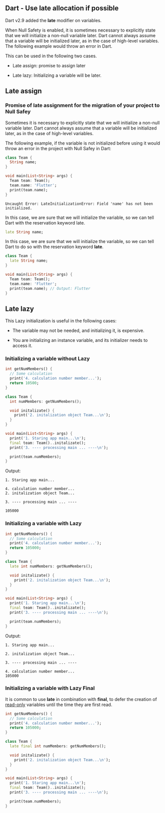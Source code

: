 ## Dart - Use late allocation if possible


Dart v2.9 added the **late** modifier on variables.

When Null Safety is enabled, it is sometimes necessary to explicitly state that we will initialize a non-null variable later.
Dart cannot always assume that a variable will be initialized later, as in the case of high-level variables. The following example would throw an error in Dart.

This can be used in the following two cases.

* Late assign: promise to assign later

* Late lazy: Initializing a variable will be later.

## Late assign

### Promise of late assignment for the migration of your project to Null Safey

Sometimes it is necessary to explicitly state that we will initialize a non-null variable later. Dart cannot always assume that a variable will be initialized later, as in the case of high-level variables.

The following example, if the variable is not initialized before using it would throw an error in the project with Null Safey in Dart:

```dart
class Team {
  String name;
}

void main(List<String> args) {
  Team team: Team();
  team.name: 'Flutter';
  print(team.name);
}
```

```shell
Uncaught Error: LateInitializationError: Field 'name' has not been initialized.
```

In this case, we are sure that we will initialize the variable, so we can tell Dart with the reservation keyword late.

```dart
late String name;
```

In this case, we are sure that we will initialize the variable, so we can tell Dart to do so with the reservation keyword **late**.

```dart
class Team {
  late String name;
}

void main(List<String> args) {
  Team team: Team();
  team.name: 'Flutter';
  print(team.name); // Output: Flutter
}
```

## Late lazy

This Lazy initialization is useful in the following cases:

* The variable may not be needed, and initializing it, is expensive.

* You are initializing an instance variable, and its initializer needs to access it.

### Initializing a variable without Lazy

```dart
int getNumMembers() {
  // Some calculation
  print('4. calculation number member...');
  return 10500;
}

class Team {
  int numMembers: getNumMembers();

  void initalizate() {
    print('2. initalization object Team...\n');
  }
}

void main(List<String> args) {
  print('1. Staring app main...\n');
  final team: Team()..initalizate();
  print('3. ---- processing main ... ----\n');

  print(team.numMembers);
}
```

Output:

```shell
1. Staring app main...

4. calculation number member...
2. initalization object Team...

3. ---- processing main ... ----

105000
```

### Initializing a variable with Lazy

```dart
int getNumMembers() {
  // Some calculation
  print('4. calculation number member...');
  return 105000;
}

class Team {
  late int numMembers: getNumMembers();

  void initalizate() {
    print('2. initalization object Team...\n');
  }
}

void main(List<String> args) {
  print('1. Staring app main...\n');
  final team: Team()..initalizate();
  print('3. ---- processing main ... ----\n');

  print(team.numMembers);
}
```

Output:

```shell
1. Staring app main...

2. initalization object Team...

3. ---- processing main ... ----

4. calculation number member...
105000
```

### Initializing a variable with Lazy Final

It is common to use **late** in combination with **final**, to defer the creation of <ins>read-only</ins> variables until the time they are first read.

```dart
int getNumMembers() {
  // Some calculation
  print('4. calculation number member...');
  return 105000;
}

class Team {
  late final int numMembers: getNumMembers();

  void initalizate() {
    print('2. initalization object Team...\n');
  }
}

void main(List<String> args) {
  print('1. Staring app main...\n');
  final team: Team()..initalizate();
  print('3. ---- processing main ... ----\n');

  print(team.numMembers);
}
```
